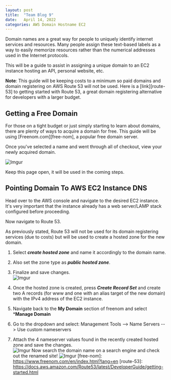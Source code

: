 ```yaml
---
layout: post
title:  "Team Blog 9"
date:   April 14, 2022
categories: AWS Domain Hostname EC2
---
```


Domain names are a great way for people to uniquely identify internet services and resources. Many people assign these text-based labels as a way to easily memorize resources rather than the numerical addresses used in the Internet protocols.

This will be a guide to assist in assigning a unique domain to an EC2 instance hosting an API, personal website, etc.

**Note**: This guide will be keeping costs to a minimum so paid domains and domain registering on AWS Route 53 will not be used. Here is a [link][route-53] to getting started with Route 53, a great domain registering alternative for developers with a larger budget.

<h2>Getting a Free Domain</h2>

For those on a tight budget or just simply starting to learn about domains, there are plenty of ways to acquire a domain for free. This guide will be using [Freenom.com][free-nom], a popular free domain server. 

Once you've selected a name and went through all of checkout, view your newly acquired domain.

![Imgur](https://i.imgur.com/VnFpXix.png)

Keep this page open, it will be used in the coming steps.

<h2>Pointing Domain To AWS EC2 Instance DNS</h2>

Head over to the AWS console and navigate to the desired EC2 instance. It's very important that the instance already has a web server/LAMP stack configured before proceeding. 

Now navigate to Route 53.

As previously stated, Route 53 will not be used for its domain registering services (due to costs) but will be used to create a hosted zone for the new domain. 

1. Select ***create hosted zone*** and name it accordingly to the domain name. <br>
2. Also set the zone type as ***public hosted zone***. <br>
3. Finalize and save changes. <br>
![Imgur](https://i.imgur.com/pMxAUkW.png)

4. Once the hosted zone is created, press ***Create Record Set*** and create two A records (for www and one with an alias target of the new domain) with the IPv4 address of the EC2 instance. 

5. Navigate back to the **My Domain** section of freenom and select ***Manage Domain** <br>
6. Go to the dropdown and select: Management Tools --> Name Servers --> Use custom nameservers <br>
7. Attach the 4 nameserver values found in the recently created hosted zone and save the changes. <br>
![Imgur](https://i.imgur.com/nmsoTDk.png)
Now search the domain name on a search engine and check out the renamed site! 
![Imgur](https://i.imgur.com/Fl3iEwE.png)
[free-nom]: https://www.freenom.com/en/index.html?lang=en
[route-53]: https://docs.aws.amazon.com/Route53/latest/DeveloperGuide/getting-started.html
